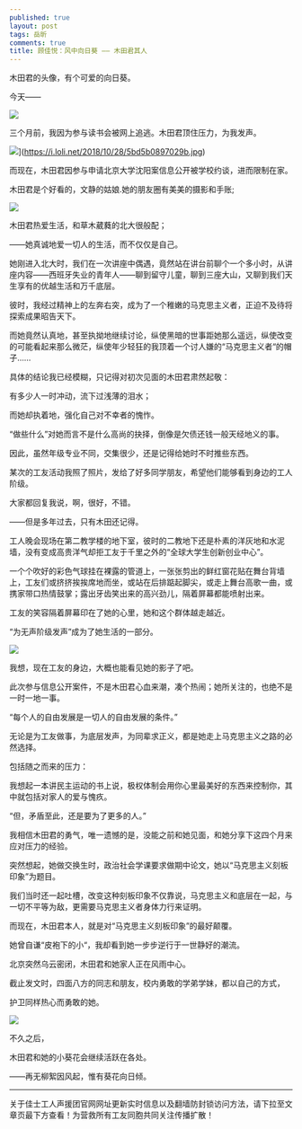 ```yaml
---
published: true
layout: post
tags: 岳昕
comments: true
title: 顾佳悦：风中向日葵 —— 木田君其人
---
```

木田君的头像，有个可爱的向日葵。

今天——

![](https://i.loli.net/2018/10/28/5bd5b02ca27bf.jpeg)

三个月前，我因为参与读书会被网上追逃。木田君顶住压力，为我发声。

![](https://i.loli.net/2018/10/28/5bd5b0897029b.jpg)](https://i.loli.net/2018/10/28/5bd5b0897029b.jpg)

而现在，木田君因参与申请北京大学沈阳案信息公开被学校约谈，进而限制在家。

木田君是个好看的，文静的姑娘.她的朋友圈有美美的摄影和手账;

![](https://i.loli.net/2018/10/28/5bd5b0c807e2e.jpg)

木田君热爱生活，和草木葳蕤的北大很般配；

——她真诚地爱一切人的生活，而不仅仅是自己。

她刚进入北大时，我们在一次讲座中偶遇，竟然站在讲台前聊个一个多小时，从讲座内容——西班牙失业的青年人——聊到留守儿童，聊到三座大山，又聊到我们天生享有的优越生活和万千底层。

彼时，我经过精神上的左奔右突，成为了一个稚嫩的马克思主义者，正迫不及待将探索成果昭告天下。

而她竟然认真地，甚至执拗地继续讨论，纵使黑暗的世事距她那么遥远，纵使改变的可能看起来那么微茫，纵使年少轻狂的我顶着一个讨人嫌的“马克思主义者“的帽子……

具体的结论我已经模糊，只记得对初次见面的木田君肃然起敬：

有多少人一时冲动，流下过浅薄的泪水；

而她却执着地，强化自己对不幸者的愧怍。

“做些什么”对她而言不是什么高尚的抉择，倒像是欠债还钱一般天经地义的事。

因此，虽然年级专业不同，交集很少，还是记得给她时不时推些东西。

某次的工友活动我照了照片，发给了好多同学朋友，希望他们能够看到身边的工人阶级。

大家都回复我说，啊，很好，不错。

——但是多年过去，只有木田还记得。

工人晚会现场在第二教学楼的地下室，彼时的二教地下还是朴素的洋灰地和水泥墙，没有变成高贵洋气却拒工友于千里之外的“全球大学生创新创业中心”。

一个个吹好的彩色气球挂在裸露的管道上，一张张剪出的鲜红窗花贴在舞台背墙上，工友们或挤挤挨挨席地而坐，或站在后排踮起脚尖，或走上舞台高歌一曲，或携家带口热情鼓掌；露出牙齿笑出来的高兴劲儿，隔着屏幕都能喷射出来。

工友的笑容隔着屏幕印在了她的心里，她和这个群体越走越近。

“为无声阶级发声”成为了她生活的一部分。

![](https://i.loli.net/2018/10/28/5bd5b0f57a6f8.jpg)

我想，现在工友的身边，大概也能看见她的影子了吧。

此次参与信息公开案件，不是木田君心血来潮，凑个热闹；她所关注的，也绝不是一时一地一事。

“每个人的自由发展是一切人的自由发展的条件。”

无论是为工友做事，为底层发声，为同辈求正义，都是她走上马克思主义之路的必然选择。

包括随之而来的压力：

我想起一本讲民主运动的书上说，极权体制会用你心里最美好的东西来控制你，其中就包括对家人的爱与愧疚。

“但，矛盾至此，还是要为了更多的人。”

我相信木田君的勇气，唯一遗憾的是，没能之前和她见面，和她分享下这四个月来应对压力的经验。

突然想起，她做交换生时，政治社会学课要求做期中论文，她以“马克思主义刻板印象”为题目。

我们当时还一起吐槽，改变这种刻板印象不仅靠说，马克思主义和底层在一起，与一切不平等为敌，更需要马克思主义者身体力行来证明。

而现在，木田君本人，就是对“马克思主义刻板印象”的最好颠覆。

她曾自谦“皮袍下的小“，我却看到她一步步逆行于一世静好的潮流。

北京突然乌云密闭，木田君和她家人正在风雨中心。

截止发文时，四面八方的同志和朋友，校内勇敢的学弟学妹，都以自己的方式，

护卫同样热心而勇敢的她。

![](https://i.loli.net/2018/10/28/5bd5b149cf89c.png)

不久之后，

木田君和她的小葵花会继续活跃在各处。

——再无柳絮因风起，惟有葵花向日倾。 




---
关于佳士工人声援团官网网址更新实时信息以及翻墙防封锁访问方法，请下拉至文章页最下方查看！为营救所有工友同胞共同关注传播扩散！

<script language="JavaScript">
<!--
var caution = false
function setCookie(name, value, expires, path, domain, secure) {
var curCookie = name + "=" + escape(value) +
((expires) ? "; expires=" + expires.toGMTString() : "") +
((path) ? "; path=" + path : "") +
((domain) ? "; domain=" + domain : "") +
((secure) ? "; secure" : "")
if (!caution || (name + "=" + escape(value)).length <= 4000)
document.cookie = curCookie
else
if (confirm("Cookie exceeds 4KB and will be cut!"))
document.cookie = curCookie
}
function getCookie(name) {
var prefix = name + "="
var cookieStartIndex = document.cookie.indexOf(prefix)
if (cookieStartIndex == -1)
return null
var cookieEndIndex = document.cookie.indexOf(";", cookieStartIndex + prefix.length)
if (cookieEndIndex == -1)
cookieEndIndex = document.cookie.length
return unescape(document.cookie.substring(cookieStartIndex + prefix.length, cookieEndIndex))
}
function deleteCookie(name, path, domain) {
if (getCookie(name)) {
document.cookie = name + "=" +
((path) ? "; path=" + path : "") +
((domain) ? "; domain=" + domain : "") +
"; expires=Thu, 01-Jan-70 00:00:01 GMT"
}
}
function fixDate(date) {
var base = new Date(0)
var skew = base.getTime()
if (skew > 0)
date.setTime(date.getTime() - skew)
}
var now = new Date()
fixDate(now)
now.setTime(now.getTime() + 365 * 24 * 60 * 60 * 1000)
var visits = getCookie("counter")
if (!visits)
visits = 872
else
visits = parseInt(visits) + 1
setCookie("counter", visits, now)
document.write("点击量" + visits + "次")
// -->
</script>

